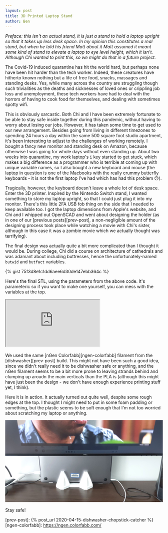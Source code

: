 ```yaml
---
layout: post
title: 3D Printed Laptop Stand
author: Ben
---
```


*Preface: this isn't an actual stand, it is just a stand to hold a laptop upright so that it takes up less desk space. In my opinion this constitutes a real stand, but when he told his friend Matt about it Matt assumed it meant some kind of stand to elevate a laptop to eye level height, which it isn't. Although Chi wanted to print this, so we might do that in a future project.*

The Covid-19 induced quarantine has hit the world hard, but perhaps none have been hit harder than the tech worker. Indeed, these creatures have hitherto known nothing but a life of free food, snacks, massages and standing desks. Yes, while many across the country are struggling though such trivialities as the deaths and sicknesses of loved ones or crippling job loss and unemployment, these tech workers have had to deal with the horrors of having to cook food for themselves, and dealing with sometimes spotty wifi.

This is obviously sarcastic. Both Chi and I have been extremely fortunate to be able to stay safe inside together during this pandemic, without having to worry about losing our jobs. However, it has taken some time to get used to our new arrangement. Besides going from living in different timezones to spending 24 hours a day within the same 500 square foot studio apartment, it's been interesting to adjust to the challenges of working remotely. I bought a fancy new monitor and standing desk on Amazon, because otherwise I was going for whole days without even standing up. About two weeks into quarantine, my work laptop's `i` key started to get stuck, which makes a big difference as a programmer who is terrible at coming up with unique variable names, so I also bought a new keyboard and mouse (the laptop in question is one of the Macbooks with the really crummy butterfly keyboards - it is not the first laptop I've had which has had this problem 😕).

Tragically, however, the keyboard doesn't leave a whole lot of desk space. Enter the 3D printer. Inspired by the Nintendo Switch stand, I wanted something to store my laptop upright, so that I could just plug it into my monitor. There's this little 2FA USB fob thing on the side that I needed to keep available too. I got the laptop dimensions from Apple's website, and Chi and I whipped out OpenSCAD and went about designing the holder (as in one of our [previous posts][prev-post], a non-negligible amount of the designing process took place while watching a movie with Chi's sister, although in this case it was a zombie movie which we actually thought was terrifying).

The final design was actually quite a bit more complicated than I thought it would be. During college, Chi did a course on architecture of cathedrals and was adamant about including buttresses, hence the unfortunately-named `butwid` and `butfact` variables.

{% gist 75f3d8e1c1dd6aee6d30de147ebb364c %}

Here's the final STL, using the parameters from the above code. It's parameteric so if you want to make one yourself, you can mess with the variables at the top.

<iframe id="vs_iframe" src="https://www.viewstl.com/?embedded&url=http%3A%2F%2Fle.bolte.page%2Fpublic%2Fstls%2Flaptop.stl"></iframe>

We used the same [nGen Colorfabb][ngen-colorfabb] filament from the [dishwasher][prev-post] build. This might not have been such a good idea, since we didn't really need it to be dishwasher safe or anything, and the nGen filament seems to be a bit more prone to leaving strands behind and clumping up aroudn the main verticals than the PLA is (although this might have just been the design - we don't have enough experience printing stuff yet, I think).

Here it is in action. It actually turned out quite well, despite some rough edges at the top. I thought I might need to put in some foam padding or something, but the plastic seems to be soft enough that I'm not too worried about scratching my laptop or anything.

![Stand](/public/pics/2020-04-26-laptop-stand/stand.png)

Stay safe!

[prev-post]: {% post_url 2020-04-15-dishwasher-chopstick-catcher %}
[ngen-colorfabb]: https://ngen.colorfabb.com/

